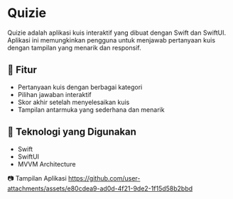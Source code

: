 # Quizie

Quizie adalah aplikasi kuis interaktif yang dibuat dengan Swift dan SwiftUI. Aplikasi ini memungkinkan pengguna untuk menjawab pertanyaan kuis dengan tampilan yang menarik dan responsif.

## 📌 Fitur
- Pertanyaan kuis dengan berbagai kategori
- Pilihan jawaban interaktif
- Skor akhir setelah menyelesaikan kuis
- Tampilan antarmuka yang sederhana dan menarik

## 🚀 Teknologi yang Digunakan
- Swift
- SwiftUI
- MVVM Architecture


📷 Tampilan Aplikasi
https://github.com/user-attachments/assets/e80cdea9-ad0d-4f21-9de2-1f15d58b2bbd


